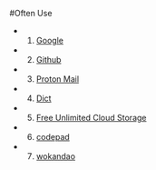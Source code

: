 #Often Use
* 1. [Google](https://www.google.com)
* 2. [Github](https://github.com)
* 3. [Proton Mail](https://protonmail.ch/inbox/d)
* 4. [Dict](http://cdict.net/)
* 5. [Free Unlimited Cloud Storage](https://userscloud.com/)
* 6. [codepad](http://codepad.org/)
* 7. [wokandao](http://www.wokandao.com/ "transparent proxy")
